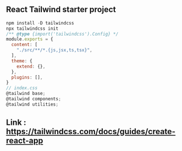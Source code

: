 ## React Tailwind starter project

```javascript
npm install -D tailwindcss
npx tailwindcss init
/** @type {import('tailwindcss').Config} */
module.exports = {
  content: [
    "./src/**/*.{js,jsx,ts,tsx}",
  ],
  theme: {
    extend: {},
  },
  plugins: [],
}
// index.css
@tailwind base;
@tailwind components;
@tailwind utilities;
```

## Link : https://tailwindcss.com/docs/guides/create-react-app

